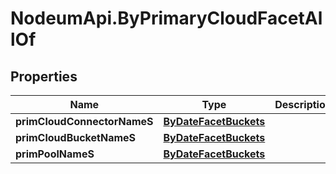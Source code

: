 # NodeumApi.ByPrimaryCloudFacetAllOf

## Properties

Name | Type | Description | Notes
------------ | ------------- | ------------- | -------------
**primCloudConnectorNameS** | [**ByDateFacetBuckets**](ByDateFacetBuckets.md) |  | [optional] 
**primCloudBucketNameS** | [**ByDateFacetBuckets**](ByDateFacetBuckets.md) |  | [optional] 
**primPoolNameS** | [**ByDateFacetBuckets**](ByDateFacetBuckets.md) |  | [optional] 


